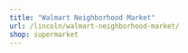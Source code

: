 ```yaml
---
title: "Walmart Neighborhood Market"
url: /lincoln/walmart-neighborhood-market/
shop: supermarket
---
```


